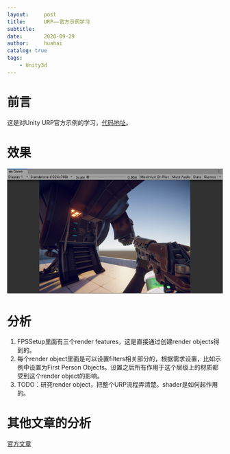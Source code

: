 ```yaml
---
layout:     post
title:      URP——官方示例学习
subtitle:   
date:       2020-09-29
author:     huahai
catalog: true
tags:
    - Unity3d
---
```


# 前言

这是对Unity URP官方示例的学习，[代码地址](https://github.com/Unity-Technologies/UniversalRenderingExamples)。

# 效果

![](/images/posts/Unity3d/urpofficialexample1.png)

# 分析

1. FPSSetup里面有三个render features，这是直接通过创建render objects得到的。
2. 每个render object里面是可以设置filters相关部分的，根据需求设置，比如示例中设置为First Person Objects。设置之后所有作用于这个层级上的材质都受到这个render object的影响。
3. TODO：研究render object，把整个URP流程弄清楚。shader是如何起作用的。

# 其他文章的分析

[官方文章](https://connect.unity.com/p/unityqing-liang-ji-xuan-ran-guan-xian-lwrpyuan-ma-ji-an-li-jie-xi-xia)





